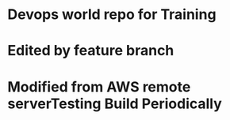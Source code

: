 
# Devops world repo for Training  
# Edited by feature branch
# Modified from AWS remote serverTesting Build Periodically
